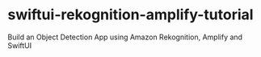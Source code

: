 # swiftui-rekognition-amplify-tutorial
Build an Object Detection App using Amazon Rekognition, Amplify and SwiftUI
